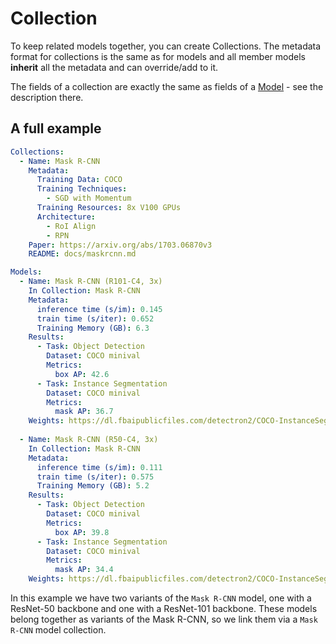 # Collection

To keep related models together, you can create Collections. The metadata format for collections is the same as for models
and all member models **inherit** all the metadata and can override/add to it. 

The fields of a collection are exactly the same as fields of a [Model](model.html) - see the description there. 

## A full example

```yaml
Collections:
  - Name: Mask R-CNN
    Metadata:
      Training Data: COCO
      Training Techniques: 
        - SGD with Momentum
      Training Resources: 8x V100 GPUs
      Architecture:
        - RoI Align
        - RPN
    Paper: https://arxiv.org/abs/1703.06870v3
    README: docs/maskrcnn.md

Models:
  - Name: Mask R-CNN (R101-C4, 3x)
    In Collection: Mask R-CNN 
    Metadata:
      inference time (s/im): 0.145
      train time (s/iter): 0.652
      Training Memory (GB): 6.3
    Results:
      - Task: Object Detection
        Dataset: COCO minival
        Metrics:
          box AP: 42.6
      - Task: Instance Segmentation
        Dataset: COCO minival
        Metrics:
          mask AP: 36.7
    Weights: https://dl.fbaipublicfiles.com/detectron2/COCO-InstanceSegmentation/mask_rcnn_R_101_C4_3x/138363239/model_final_a2914c.pkl
  
  - Name: Mask R-CNN (R50-C4, 3x)
    In Collection: Mask R-CNN 
    Metadata:
      inference time (s/im): 0.111
      train time (s/iter): 0.575
      Training Memory (GB): 5.2
    Results:
      - Task: Object Detection
        Dataset: COCO minival
        Metrics:
          box AP: 39.8
      - Task: Instance Segmentation
        Dataset: COCO minival
        Metrics:
          mask AP: 34.4
    Weights: https://dl.fbaipublicfiles.com/detectron2/COCO-InstanceSegmentation/mask_rcnn_R_50_C4_3x/137849525/model_final_4ce675.pkl
```

In this example we have two variants of the `Mask R-CNN` model, one with a ResNet-50 backbone and one with a ResNet-101 backbone. These models belong together as variants of the Mask R-CNN, so we link them via a `Mask R-CNN` model collection.
